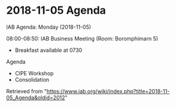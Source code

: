




2018-11-05 Agenda
=================





IAB Agenda: Monday (2018-11-05)


08:00-08:50: IAB Business Meeting (Room: Boromphimarn 5)



* Breakfast available at 0730


Agenda



* CIPE Workshop
* Consolidation






Retrieved from "<https://www.iab.org/wiki/index.php?title=2018-11-05_Agenda&oldid=2012>"


